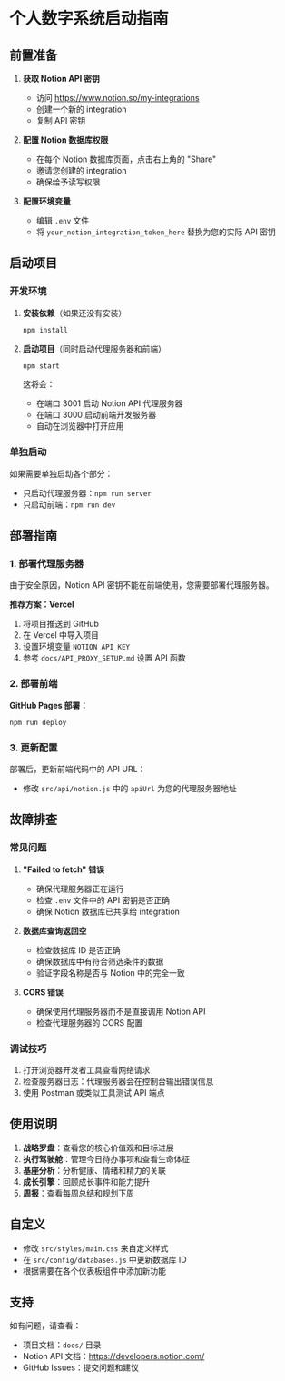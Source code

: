 # 个人数字系统启动指南

## 前置准备

1. **获取 Notion API 密钥**
   - 访问 https://www.notion.so/my-integrations
   - 创建一个新的 integration
   - 复制 API 密钥

2. **配置 Notion 数据库权限**
   - 在每个 Notion 数据库页面，点击右上角的 "Share"
   - 邀请您创建的 integration
   - 确保给予读写权限

3. **配置环境变量**
   - 编辑 `.env` 文件
   - 将 `your_notion_integration_token_here` 替换为您的实际 API 密钥

## 启动项目

### 开发环境

1. **安装依赖**（如果还没有安装）
   ```bash
   npm install
   ```

2. **启动项目**（同时启动代理服务器和前端）
   ```bash
   npm start
   ```

   这将会：
   - 在端口 3001 启动 Notion API 代理服务器
   - 在端口 3000 启动前端开发服务器
   - 自动在浏览器中打开应用

### 单独启动

如果需要单独启动各个部分：

- 只启动代理服务器：`npm run server`
- 只启动前端：`npm run dev`

## 部署指南

### 1. 部署代理服务器

由于安全原因，Notion API 密钥不能在前端使用，您需要部署代理服务器。

**推荐方案：Vercel**
1. 将项目推送到 GitHub
2. 在 Vercel 中导入项目
3. 设置环境变量 `NOTION_API_KEY`
4. 参考 `docs/API_PROXY_SETUP.md` 设置 API 函数

### 2. 部署前端

**GitHub Pages 部署：**
```bash
npm run deploy
```

### 3. 更新配置

部署后，更新前端代码中的 API URL：
- 修改 `src/api/notion.js` 中的 `apiUrl` 为您的代理服务器地址

## 故障排查

### 常见问题

1. **"Failed to fetch" 错误**
   - 确保代理服务器正在运行
   - 检查 `.env` 文件中的 API 密钥是否正确
   - 确保 Notion 数据库已共享给 integration

2. **数据库查询返回空**
   - 检查数据库 ID 是否正确
   - 确保数据库中有符合筛选条件的数据
   - 验证字段名称是否与 Notion 中的完全一致

3. **CORS 错误**
   - 确保使用代理服务器而不是直接调用 Notion API
   - 检查代理服务器的 CORS 配置

### 调试技巧

1. 打开浏览器开发者工具查看网络请求
2. 检查服务器日志：代理服务器会在控制台输出错误信息
3. 使用 Postman 或类似工具测试 API 端点

## 使用说明

1. **战略罗盘**：查看您的核心价值观和目标进展
2. **执行驾驶舱**：管理今日待办事项和查看生命体征
3. **基座分析**：分析健康、情绪和精力的关联
4. **成长引擎**：回顾成长事件和能力提升
5. **周报**：查看每周总结和规划下周

## 自定义

- 修改 `src/styles/main.css` 来自定义样式
- 在 `src/config/databases.js` 中更新数据库 ID
- 根据需要在各个仪表板组件中添加新功能

## 支持

如有问题，请查看：
- 项目文档：`docs/` 目录
- Notion API 文档：https://developers.notion.com/
- GitHub Issues：提交问题和建议
